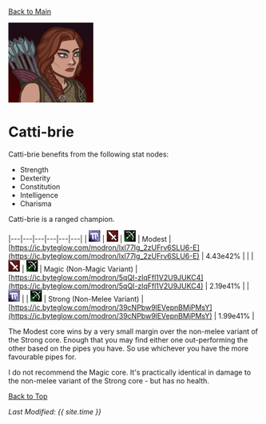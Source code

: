 [Back to Main](index.md)

![Profile Picture](images/portraits/Catti-brie.png)

# Catti-brie

Catti-brie benefits from the following stat nodes:
* Strength
* Dexterity
* Constitution
* Intelligence
* Charisma

Catti-brie is a ranged champion.

|---|---|---|---|---|---|
| ![Magic Icon](images/magic.png) | ![Melee Icon](images/melee.png) | ![Ranged Icon](images/ranged.png) | Modest | [https://ic.byteglow.com/modron/lxl77lg_2zUFrv6SLU6-E](https://ic.byteglow.com/modron/lxl77lg_2zUFrv6SLU6-E) | 4.43e42% |
|   | ![Melee Icon](images/melee.png) | ![Ranged Icon](images/ranged.png) | Magic (Non-Magic Variant) | [https://ic.byteglow.com/modron/5qQI-zlqFfl1V2U9JUKC4](https://ic.byteglow.com/modron/5qQI-zlqFfl1V2U9JUKC4) | 2.19e41% |
| ![Magic Icon](images/magic.png) |   | ![Ranged Icon](images/ranged.png) | Strong (Non-Melee Variant) | [https://ic.byteglow.com/modron/39cNPbw9lEVepnBMjPMsY](https://ic.byteglow.com/modron/39cNPbw9lEVepnBMjPMsY) | 1.99e41% |

The Modest core wins by a very small margin over the non-melee variant of the Strong core. Enough that you may find either one out-performing the other based on the pipes you have. So use whichever you have the more favourable pipes for.

I do not recommend the Magic core. It's practically identical in damage to the non-melee variant of the Strong core - but has no health.

[Back to Top](#top)

*Last Modified: {{ site.time }}*